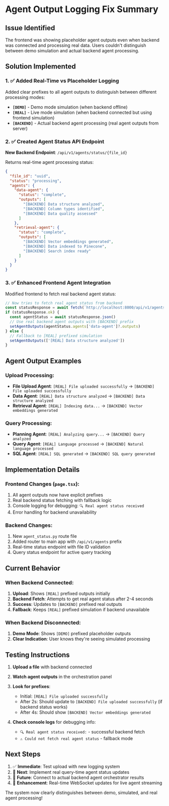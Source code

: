 # Agent Output Logging Fix Summary

## Issue Identified
The frontend was showing placeholder agent outputs even when backend was connected and processing real data. Users couldn't distinguish between demo simulation and actual backend agent processing.

## Solution Implemented

### 1. ✅ Added Real-Time vs Placeholder Logging
Added clear prefixes to all agent outputs to distinguish between different processing modes:

- **`[DEMO]`** - Demo mode simulation (when backend offline)
- **`[REAL]`** - Live mode simulation (when backend connected but using frontend simulation)  
- **`[BACKEND]`** - Actual backend agent processing (real agent outputs from server)

### 2. ✅ Created Agent Status API Endpoint
**New Backend Endpoint**: `/api/v1/agents/status/{file_id}`

Returns real-time agent processing status:
```json
{
  "file_id": "uuid",
  "status": "processing", 
  "agents": {
    "data-agent": {
      "status": "complete",
      "outputs": [
        "[BACKEND] Data structure analyzed",
        "[BACKEND] Column types identified", 
        "[BACKEND] Data quality assessed"
      ]
    },
    "retrieval-agent": {
      "status": "complete",
      "outputs": [
        "[BACKEND] Vector embeddings generated",
        "[BACKEND] Data indexed to Pinecone",
        "[BACKEND] Search index ready"
      ]
    }
  }
}
```

### 3. ✅ Enhanced Frontend Agent Integration
Modified frontend to fetch real backend agent status:

```typescript
// Now tries to fetch real agent status from backend
const statusResponse = await fetch(`http://localhost:8000/api/v1/agents/status/${file_id}`)
if (statusResponse.ok) {
  const agentStatus = await statusResponse.json()
  // Use real backend agent outputs with [BACKEND] prefix
  setAgentOutputs(agentStatus.agents['data-agent']?.outputs)
} else {
  // Fallback to [REAL] prefixed simulation
  setAgentOutputs(['[REAL] Data structure analyzed'])
}
```

## Agent Output Examples

### Upload Processing:
- **File Upload Agent**: `[REAL] File uploaded successfully` → `[BACKEND] File uploaded successfully`
- **Data Agent**: `[REAL] Data structure analyzed` → `[BACKEND] Data structure analyzed`  
- **Retrieval Agent**: `[REAL] Indexing data...` → `[BACKEND] Vector embeddings generated`

### Query Processing:
- **Planning Agent**: `[REAL] Analyzing query...` → `[BACKEND] Query analyzed`
- **Query Agent**: `[REAL] Language processed` → `[BACKEND] Natural language processed`
- **SQL Agent**: `[REAL] SQL generated` → `[BACKEND] SQL query generated`

## Implementation Details

### Frontend Changes (`page.tsx`):
1. All agent outputs now have explicit prefixes
2. Real backend status fetching with fallback logic
3. Console logging for debugging: `🔍 Real agent status received`
4. Error handling for backend unavailability

### Backend Changes:
1. New `agent_status.py` route file
2. Added router to main app with `/api/v1/agents` prefix
3. Real-time status endpoint with file ID validation
4. Query status endpoint for active query tracking

## Current Behavior

### When Backend Connected:
1. **Upload**: Shows `[REAL]` prefixed outputs initially
2. **Backend Fetch**: Attempts to get real agent status after 2-4 seconds
3. **Success**: Updates to `[BACKEND]` prefixed real outputs
4. **Fallback**: Keeps `[REAL]` prefixed simulation if backend unavailable

### When Backend Disconnected:
1. **Demo Mode**: Shows `[DEMO]` prefixed placeholder outputs
2. **Clear Indication**: User knows they're seeing simulated processing

## Testing Instructions

1. **Upload a file** with backend connected
2. **Watch agent outputs** in the orchestration panel
3. **Look for prefixes**:
   - Initial: `[REAL] File uploaded successfully`
   - After 2s: Should update to `[BACKEND] File uploaded successfully` (if backend status works)
   - After 4s: Should show `[BACKEND] Vector embeddings generated`

4. **Check console logs** for debugging info:
   - `🔍 Real agent status received:` - successful backend fetch
   - `⚠️ Could not fetch real agent status` - fallback mode

## Next Steps

1. ✅ **Immediate**: Test upload with new logging system
2. 🔄 **Next**: Implement real query-time agent status updates  
3. 🔄 **Future**: Connect to actual backend agent orchestrator results
4. 🔄 **Enhancement**: Real-time WebSocket updates for live agent streaming

The system now clearly distinguishes between demo, simulated, and real agent processing!
